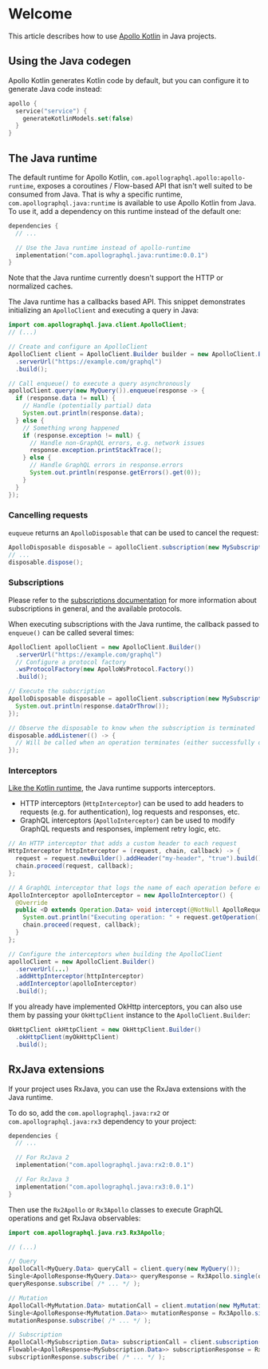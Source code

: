 # Welcome


This article describes how to use [Apollo Kotlin](https://github.com/apollographql/apollo-kotlin) in Java projects.

## Using the Java codegen

Apollo Kotlin generates Kotlin code by default, but you can configure it to generate Java code instead:

```kotlin title="build.gradle[.kts]"
apollo {
  service("service") {
    generateKotlinModels.set(false)
  }
}
```

## The Java runtime

The default runtime for Apollo Kotlin, `com.apollographql.apollo:apollo-runtime`, exposes a coroutines / Flow-based API that isn't well suited to be consumed from Java.
That is why a specific runtime, `com.apollographql.java:runtime` is available to use Apollo Kotlin from Java. To use it, add a dependency on this runtime instead of the default one:

```kotlin title="build.gradle[.kts]"
dependencies {
  // ...

  // Use the Java runtime instead of apollo-runtime
  implementation("com.apollographql.java:runtime:0.0.1")
}
```
Note that the Java runtime currently doesn't support the HTTP or normalized caches.

The Java runtime has a callbacks based API. This snippet demonstrates initializing an `ApolloClient` and executing a query in Java:

```java
import com.apollographql.java.client.ApolloClient;
// (...)

// Create and configure an ApolloClient
ApolloClient client = ApolloClient.Builder builder = new ApolloClient.Builder()
  .serverUrl("https://example.com/graphql")
  .build();

// Call enqueue() to execute a query asynchronously
apolloClient.query(new MyQuery()).enqueue(response -> {
  if (response.data != null) {
    // Handle (potentially partial) data
    System.out.println(response.data);
  } else {
    // Something wrong happened
    if (response.exception != null) {
      // Handle non-GraphQL errors, e.g. network issues
      response.exception.printStackTrace();
    } else {
      // Handle GraphQL errors in response.errors
      System.out.println(response.getErrors().get(0));
    }
  }
});
```

### Cancelling requests

`euqueue` returns an `ApolloDisposable` that can be used to cancel the request:

```java
ApolloDisposable disposable = apolloClient.subscription(new MySubscription()).enqueue(response -> ...)
// ...
disposable.dispose();

```

### Subscriptions

Please refer to the [subscriptions documentation](https://www.apollographql.com/docs/kotlin/v4/essentials/subscriptions) for more information about subscriptions in general, and the available protocols.

When executing subscriptions with the Java runtime, the callback passed to `enqueue()` can be called several times:

```java
ApolloClient apolloClient = new ApolloClient.Builder()
  .serverUrl("https://example.com/graphql")
  // Configure a protocol factory
  .wsProtocolFactory(new ApolloWsProtocol.Factory())
  .build();

// Execute the subscription
ApolloDisposable disposable = apolloClient.subscription(new MySubscription()).enqueue(response -> {
  System.out.println(response.dataOrThrow());
});

// Observe the disposable to know when the subscription is terminated
disposable.addListener(() -> {
  // Will be called when an operation terminates (either successfully or due to an error)
});

```
### Interceptors

[Like the Kotlin runtime](https://www.apollographql.com/docs/kotlin/v4/advanced/interceptors-http), the Java runtime supports interceptors.

- HTTP interceptors (`HttpInterceptor`) can be used to add headers to requests (e.g. for authentication), log requests and responses, etc.
- GraphQL interceptors (`ApolloInterceptor`) can be used to modify GraphQL requests and responses, implement retry logic, etc.

```java
// An HTTP interceptor that adds a custom header to each request
HttpInterceptor httpInterceptor = (request, chain, callback) -> {
  request = request.newBuilder().addHeader("my-header", "true").build();
  chain.proceed(request, callback);
};

// A GraphQL interceptor that logs the name of each operation before executing it
ApolloInterceptor apolloInterceptor = new ApolloInterceptor() {
  @Override
  public <D extends Operation.Data> void intercept(@NotNull ApolloRequest<D> request, @NotNull ApolloInterceptorChain chain, @NotNull ApolloCallback<D> callback) {
    System.out.println("Executing operation: " + request.getOperation().name());
    chain.proceed(request, callback);
  }
};

// Configure the interceptors when building the ApolloClient
apolloClient = new ApolloClient.Builder()
  .serverUrl(...)
  .addHttpInterceptor(httpInterceptor)
  .addInterceptor(apolloInterceptor)
  .build();
```

If you already have implemented OkHttp interceptors, you can also use them by passing your `OkHttpClient` instance to the `ApolloClient.Builder`:

```java
OkHttpClient okHttpClient = new OkHttpClient.Builder()
  .okHttpClient(myOkHttpClient)
  .build();
```

## RxJava extensions

If your project uses RxJava, you can use the RxJava extensions with the Java runtime.

To do so, add the `com.apollographql.java:rx2` or `com.apollographql.java:rx3` dependency to your project:

```kotlin title="build.gradle[.kts]"
dependencies {
  // ...

  // For RxJava 2
  implementation("com.apollographql.java:rx2:0.0.1")

  // For RxJava 3
  implementation("com.apollographql.java:rx3:0.0.1")
}
```
Then use the `Rx2Apollo` or `Rx3Apollo` classes to execute GraphQL operations and get RxJava observables:

```java
import com.apollographql.java.rx3.Rx3Apollo;

// (...)

// Query
ApolloCall<MyQuery.Data> queryCall = client.query(new MyQuery());
Single<ApolloResponse<MyQuery.Data>> queryResponse = Rx3Apollo.single(queryCall);
queryResponse.subscribe( /* ... */ );

// Mutation
ApolloCall<MyMutation.Data> mutationCall = client.mutation(new MyMutation("my-parameter"));
Single<ApolloResponse<MyMutation.Data>> mutationResponse = Rx3Apollo.single(mutationCall);
mutationResponse.subscribe( /* ... */ );

// Subscription
ApolloCall<MySubscription.Data> subscriptionCall = client.subscription(new MySubscription());
Flowable<ApolloResponse<MySubscription.Data>> subscriptionResponse = Rx3Apollo.flowable(subscriptionCall);
subscriptionResponse.subscribe( /* ... */ );
```
